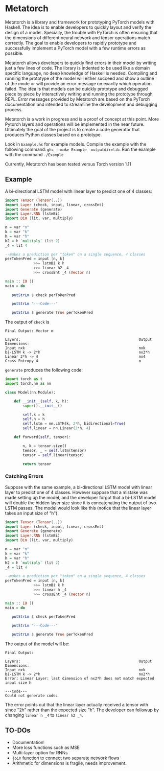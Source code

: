 # Metatorch

Metatorch is a library and framework for prototyping PyTorch models with Haskell.
The idea is to enable developers to quickly layout and verify the design of a model.
Specially, the trouble with PyTorch is often ensuring that the dimensions of different neural network and tensor operations match correctly.
The goal to enable developers to rapidly prototype and successfully implement a PyTorch model with a few runtime errors as possible.

Metatorch allows developers to quickly find errors in their model by writing just a few lines of code.
The library is indented to be used like a domain specific language, no deep knowledge of Haskell is needed.
Compiling and running the prototype of the model will either succeed and show a outline of the mode or will provide an error message on exactly which operation failed.
The idea is that models can be quickly prototype and debugged piece by piece by interactively writing and running the prototype through REPL.
Error messages provided by Metatorch are based on the PyTorch documentation and intended to streamline the development and debugging process.

Metatorch is a work in progress and is a proof of concept at this point.
More Pytorch layers and operations will be implemented in the near future.
Ultimately the goal of the project is to create a code generator that produces Python classes based on a prototype.

Look in `Example.hs` for example models. Compile the example with the following command: `ghc --make Example -outputdir=lib`. Run the example with the command `./Example`

Currently, Metatorch has been tested versus Torch version 1.11

## Example

A bi-directional LSTM model with linear layer to predict one of 4 classes:

```haskell
import Tensor (Tensor(..))
import Layer (check, input, linear, crossEnt)
import Generate (generate)
import Layer.RNN (lstmBi)
import Dim (lit, var, multiply)

n = var "n"
k = var "k"
h = var "h"
h2 = h `multiply` (lit 2)
_4 = lit 4

--makes a prediction per "token" on a single sequence, 4 classes
perTokenPred = input [n, k]
             >>= lstmBi k h
             >>= linear h2 _4
             >>= crossEnt _4 (Vector n)

main :: IO ()
main = do
   
   putStrLn $ check perTokenPred

   putStrLn "---Code---"

   putStrLn $ generate True perTokenPred
```

The output of `check` is
```
Final Output: Vector n

Layers:                                                      Output Dimensions:
Input nxk                                                    nxk
bi-LSTM k -> 2*h                                             nx2*h
Linear 2*h -> 4                                              nx4
Cross Entropy 4                                              n
```

`generate` produces the following code:

```Python
import torch as t
import torch.nn as nn

class Model(nn.Module):

    def __init__(self, k, h):
        super().__init__()

        self.k = k
        self.h = h
        self.lstm = nn.LSTM(k, 2*h, bidirectional=True)
        self.linear = nn.Linear(2*h, 4)

    def forward(self, tensor):

        n, k = tensor.size()
        tensor, _ = self.lstm(tensor)
        tensor = self.linear(tensor)

        return tensor
```

### Catching Errors

Suppose with the same example, a bi-directional LSTM model with linear
layer to predict one of 4 classes.
However suppose that a mistake was made setting up the model, and the developer forgot that a bi-LSTM model will double the hidden layer size since it is concatenating the output of two LSTM passes.
The model would look like this (notice that the linear layer takes an input size of "h"):

```haskell
import Tensor (Tensor(..))
import Layer (check, input, linear, crossEnt)
import Generate (generate)
import Layer.RNN (lstmBi)
import Dim (lit, var, multiply)

n = var "n"
k = var "k"
h = var "h"
h2 = h `multiply` (lit 2)
_4 = lit 4

--makes a prediction per "token" on a single sequence, 4 classes
perTokenPred = input [n, k]
             >>= lstmBi k h
             >>= linear h _4
             >>= crossEnt _4 (Vector n)

main :: IO ()
main = do
   
   putStrLn $ check perTokenPred

   putStrLn "---Code---"

   putStrLn $ generate True perTokenPred
```

The output of the model will be:

```
Final Output:

Layers:                                                      Output Dimensions:
Input nxk                                                    nxk
bi-LSTM k -> 2*h                                             nx2*h
Error: Linear Layer: last dimension of nx2*h does not match expected input size h

---Code---
Could not generate code:
```

The error points out that the linear layer actually received a tensor with since "2h" rather than the expected size "h".
The developer can followup by changing `linear h _4` to `linear h2 _4`.


## TO-DOs

* Documentation!
* More loss functions such as MSE
* Multi-layer option for RNNs
* `join` function to connect two separate network flows
* Arithmetic for dimensions is fragile, needs improvement.
